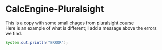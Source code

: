 # CalcEngine-Pluralsight
This is a copy with some small chages from [pluralsight course](https://app.pluralsight.com/library/courses/java-fundamentals-language/table-of-contents)   
Here is an example of what is different; I add a message above the errors we find.
```Java
System.out.println("ERROR");
```
